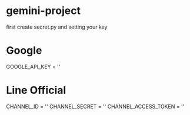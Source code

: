 ﻿# gemini-project

first create secret.py and setting your key

# Google
GOOGLE_API_KEY = ''

# Line Official
CHANNEL_ID = ''
CHANNEL_SECRET = ''
CHANNEL_ACCESS_TOKEN = ''
